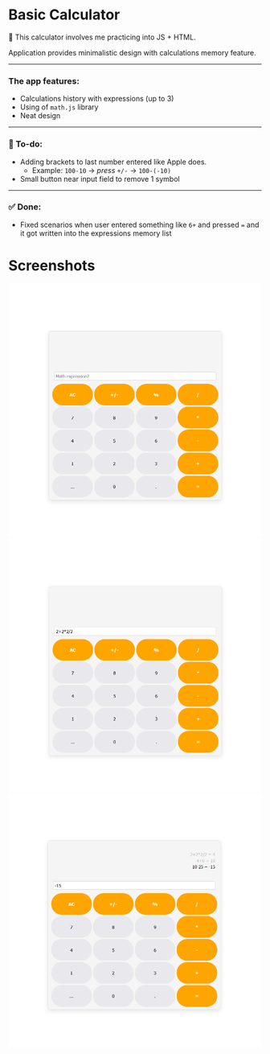 # Basic Calculator
🧮 This calculator involves me practicing into JS + HTML. 

Application provides minimalistic design with calculations memory feature.

---

### The app features:
- Calculations history with expressions (up to 3)
- Using of `math.js` library
- Neat design

---

### 📃 To-do:
- Adding brackets to last number entered like Apple does. 
  - Example: `100-10` -> *press* `+/-` -> `100-(-10)`
- Small button near input field to remove 1 symbol

---

### ✅ Done:
- Fixed scenarios when user entered something like `6+` and pressed `=` and it got written into the expressions memory list

# Screenshots

![screen1](./img/screen1.png)
![screen2](./img/screen2.png)
![screen3](./img/screen3.png)